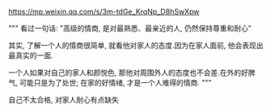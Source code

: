 https://mp.weixin.qq.com/s/3m-tdGe_KrqNp_D8hSwXpw

"""
看过一句话: "高级的情商, 是对最熟悉、最亲近的人, 仍然保持尊重和耐心"

其实, 了解一个人的情商很简单, 就看他对家人的态度.因为在家人面前, 他会表现出最真实的一面.

一个人如果对自己的家人和颜悦色, 那他对周围外人的态度也不会差.在外的好脾气, 可能只是为了处世; 在家的好情绪, 才是一个人难得的情商.
"""

自己不太合格, 对家人耐心有点缺失
